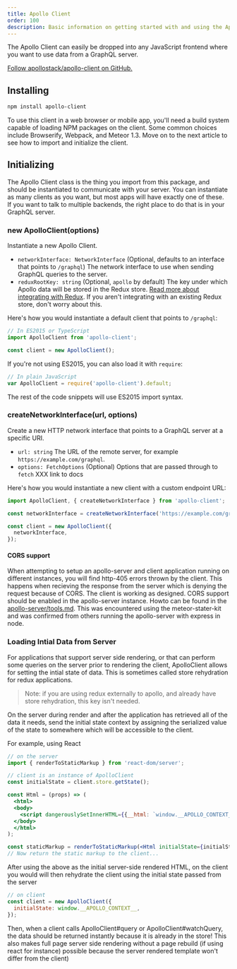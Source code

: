 ```yaml
---
title: Apollo Client
order: 100
description: Basic information on getting started with and using the Apollo Client.
---
```


The Apollo Client can easily be dropped into any JavaScript frontend where you want to use data from a GraphQL server.

[Follow apollostack/apollo-client on GitHub.](https://github.com/apollostack/apollo-client)

## Installing

```txt
npm install apollo-client
```

To use this client in a web browser or mobile app, you'll need a build system capable of loading NPM packages on the client. Some common choices include Browserify, Webpack, and Meteor 1.3. Move on to the next article to see how to import and initialize the client.

## Initializing

The Apollo Client class is the thing you import from this package, and should be instantiated to communicate with your server. You can instantiate as many clients as you want, but most apps will have exactly one of these. If you want to talk to multiple backends, the right place to do that is in your GraphQL server.

<h3 id="ApolloClient" title="ApolloClient">new ApolloClient(options)</h3>

Instantiate a new Apollo Client.

- `networkInterface: NetworkInterface` (Optional, defaults to an interface that points to `/graphql`) The network interface to use when sending GraphQL queries to the server.
- `reduxRootKey: string` (Optional, `apollo` by default) The key under which Apollo data will be stored in the Redux store. [Read more about integrating with Redux](redux.html). If you aren't integrating with an existing Redux store, don't worry about this.

Here's how you would instantiate a default client that points to `/graphql`:

```js
// In ES2015 or TypeScript
import ApolloClient from 'apollo-client';

const client = new ApolloClient();
```

If you're not using ES2015, you can also load it with `require`:

```js
// In plain JavaScript
var ApolloClient = require('apollo-client').default;
```

The rest of the code snippets will use ES2015 import syntax.

<h3 id="createNetworkInterface" title="createNetworkInterface">createNetworkInterface(url, options)</h3>

Create a new HTTP network interface that points to a GraphQL server at a specific URI.

- `url: string` The URL of the remote server, for example `https://example.com/graphql`.
- `options: FetchOptions` (Optional) Options that are passed through to `fetch` XXX link to docs

Here's how you would instantiate a new client with a custom endpoint URL:

```js
import ApolloClient, { createNetworkInterface } from 'apollo-client';

const networkInterface = createNetworkInterface('https://example.com/graphql');

const client = new ApolloClient({
  networkInterface,
});
```

<h4 id="corsSupport" title="cors support">CORS support</h4>

When attempting to setup an apollo-server and client application running on different instances, you will find http-405 errors thrown by the client. This happens when recieving the response from the server which is denying the request because of CORS. The client is working as designed. CORS support should be enabled in the apollo-server instance. Howto can be found in the [apollo-server/tools.md](/source/apollo-server/tools.md). This was encountered using the meteor-stater-kit and was confirmed from others running the apollo-server with express in node.

<h3 id="store-rehydration" title="Loading Intial Data from Server">Loading Intial Data from Server</h3>

For applications that support server side rendering, or that can perform some queries on the server prior to rendering the client, ApolloClient allows for setting the intial state of data. This is sometimes called store rehydration for redux applications.

> Note: if you are using redux externally to apollo, and already have store rehydration, this key isn't needed.

On the server during render and after the application has retrieved all of the data it needs, send the initial state context by assigning the serialized value of the state to somewhere which will be accessible to the client.

For example, using React
```jsx
// on the server
import { renderToStaticMarkup } from 'react-dom/server';

// client is an instance of ApolloClient
const initialState = client.store.getState();

const Html = (props) => (
  <html>
  <body>
    <script dangerouslySetInnerHTML={{__html: `window.__APOLLO_CONTEXT__ = ${JSON.stringify(props.initialState)};`}}></script>
  </body>
  </html>
);

const staticMarkup = renderToStaticMarkup(<Html initialState={initialState} />);
// Now return the static markup to the client...
```
After using the above as the initial server-side rendered HTML, on the client you would will then rehydrate the client using the initial state passed from the server
```js
// on client
const client = new ApolloClient({
  initialState: window.__APOLLO_CONTEXT__,
});
```

Then, when a client calls ApolloClient#query or ApolloClient#watchQuery, the data should be returned instantly because it is already in the store! This also makes full page server side rendering without a page rebuild (if using react for instance) possible because the server rendered template won't differ from the client)
